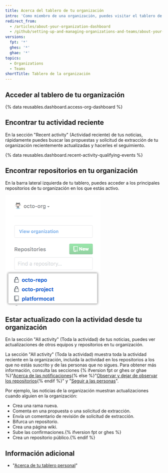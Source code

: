 ```yaml
---
title: Acerca del tablero de tu organización
intro: 'Como miembro de una organización, puedes visitar el tablero de tu organización durante todo el día para estar actualizado sobre la actualidad reciente y hacer un seguimiento de las propuestas y las solicitudes de extracción en las que estás trabajando o siguiendo en la organización.'
redirect_from:
  - /articles/about-your-organization-dashboard
  - /github/setting-up-and-managing-organizations-and-teams/about-your-organization-dashboard
versions:
  fpt: '*'
  ghes: '*'
  ghae: '*'
topics:
  - Organizations
  - Teams
shortTitle: Tablero de la organización
---
```


## Acceder al tablero de tu organización

{% data reusables.dashboard.access-org-dashboard %}

## Encontrar tu actividad reciente

En la sección "Recent activity" (Actividad reciente) de tus noticias, rápidamente puedes buscar las propuestas y solicitud de extracción de tu organización recientemente actualizadas y hacerles el seguimiento.

{% data reusables.dashboard.recent-activity-qualifying-events %}

## Encontrar repositorios en tu organización

En la barra lateral izquierda de tu tablero, puedes acceder a los principales repositorios de tu organización en los que estás activo.

![Listado delos repositorios en los que eres más activo de tu organización](/assets/images/help/dashboard/repositories-from-organization-dashboard.png)

## Estar actualizado con la actividad desde tu organización

En la sección "All activity" (Toda la actividad) de tus noticias, puedes ver actualizaciones de otros equipos y repositorios en tu organización.

La sección "All activity" (Toda la actividad) muestra toda la actividad reciente en la organización, incluida la actividad en los repositorios a los que no estás suscrito y de las personas que no sigues. Para obtener más información, consulta las secciones {% ifversion fpt or ghes or ghae %}"[Acerca de las notificaciones](/github/managing-subscriptions-and-notifications-on-github/about-notifications){% else %}"[Observar y dejar de observar los repositorios](/github/receiving-notifications-about-activity-on-github/watching-and-unwatching-repositories){% endif %}" y "[Seguir a las personas](/articles/following-people)".

Por ejemplo, las noticias de la organización muestran actualizaciones cuando alguien en la organización:
 - Crea una rama nueva.
 - Comenta en una propuesta o una solicitud de extracción.
 - Envía un comentario de revisión de solicitud de extracción.
 - Bifurca un repositorio.
 - Crea una página wiki.
 - Sube las confirmaciones.{% ifversion fpt or ghes %}
 - Crea un repositorio público.{% endif %}

## Información adicional

- "[Acerca de tu tablero personal](/articles/about-your-personal-dashboard)"
